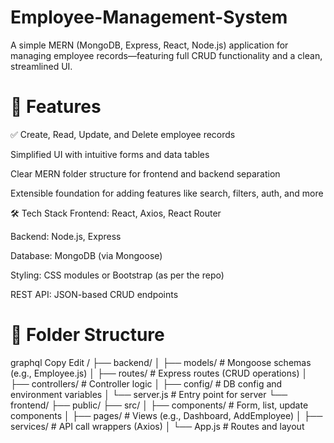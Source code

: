 # Employee-Management-System
A simple MERN (MongoDB, Express, React, Node.js) application for managing employee records—featuring full CRUD functionality and a clean, streamlined UI.


# 🚀 Features
✅ Create, Read, Update, and Delete employee records

Simplified UI with intuitive forms and data tables

Clear MERN folder structure for frontend and backend separation

Extensible foundation for adding features like search, filters, auth, and more

🛠 Tech Stack
Frontend: React, Axios, React Router

Backend: Node.js, Express

Database: MongoDB (via Mongoose)

Styling: CSS modules or Bootstrap (as per the repo)

REST API: JSON-based CRUD endpoints

# 📁 Folder Structure
graphql
Copy
Edit
/
├── backend/
│   ├── models/        # Mongoose schemas (e.g., Employee.js)
│   ├── routes/        # Express routes (CRUD operations)
│   ├── controllers/   # Controller logic
│   ├── config/        # DB config and environment variables
│   └── server.js      # Entry point for server
└── frontend/
    ├── public/
    ├── src/
    │   ├── components/  # Form, list, update components
    │   ├── pages/       # Views (e.g., Dashboard, AddEmployee)
    │   ├── services/    # API call wrappers (Axios)
    │   └── App.js       # Routes and layout
